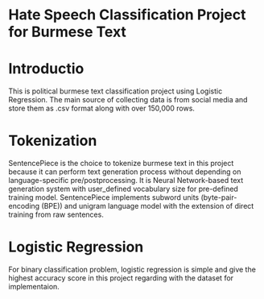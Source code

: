 # Hate Speech Classification Project for Burmese Text

# Introductio
This is political burmese text classification project using Logistic Regression. The main source of collecting data is from social media and store them as .csv format along with over 150,000 rows. 

# Tokenization 
SentencePiece is the choice to tokenize burmese text in this project because it can perform text generation process without depending on language-specific pre/postprocessing. It is Neural Network-based text generation system with user_defined vocabulary size for pre-defined training model. SentencePiece implements subword units (byte-pair-encoding (BPE)) and unigram language model with the extension of direct training from raw sentences.

# Logistic Regression
For binary classification problem, logistic regression is simple and give the highest accuracy score in this project regarding with the dataset for implementaion.
